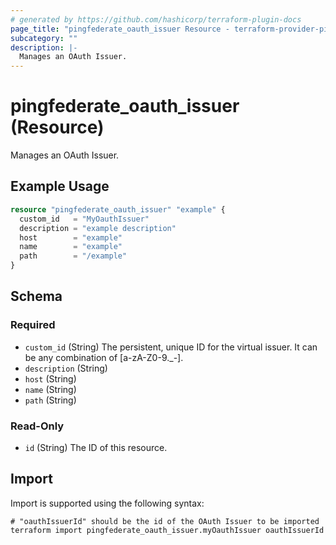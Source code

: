 ```yaml
---
# generated by https://github.com/hashicorp/terraform-plugin-docs
page_title: "pingfederate_oauth_issuer Resource - terraform-provider-pingfederate"
subcategory: ""
description: |-
  Manages an OAuth Issuer.
---
```


# pingfederate_oauth_issuer (Resource)

Manages an OAuth Issuer.

## Example Usage

```terraform
resource "pingfederate_oauth_issuer" "example" {
  custom_id   = "MyOauthIssuer"
  description = "example description"
  host        = "example"
  name        = "example"
  path        = "/example"
}
```

<!-- schema generated by tfplugindocs -->
## Schema

### Required

- `custom_id` (String) The persistent, unique ID for the virtual issuer. It can be any combination of [a-zA-Z0-9._-].
- `description` (String)
- `host` (String)
- `name` (String)
- `path` (String)

### Read-Only

- `id` (String) The ID of this resource.

## Import

Import is supported using the following syntax:

```shell
# "oauthIssuerId" should be the id of the OAuth Issuer to be imported
terraform import pingfederate_oauth_issuer.myOauthIssuer oauthIssuerId
```

